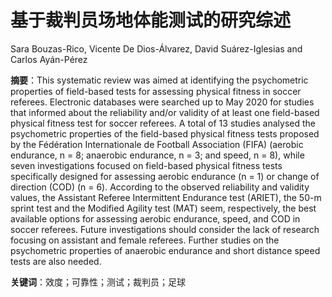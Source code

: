 # 基于裁判员场地体能测试的研究综述

Sara Bouzas-Rico, Vicente De Dios-Álvarez, David Suárez-Iglesias and Carlos Ayán-Pérez

**摘要**：This systematic review was aimed at identifying the psychometric properties of field-based tests for assessing physical fitness in soccer referees. Electronic databases were searched up to May 2020 for studies that informed about the reliability and/or validity of at least one field-based physical fitness test for soccer referees. A total of 13 studies analysed the psychometric properties of the field-based physical fitness tests proposed by the Fédération Internationale de Football Association (FIFA) (aerobic endurance, n = 8; anaerobic endurance, n = 3; and speed, n = 8), while seven investigations focused on field-based physical fitness tests specifically designed for assessing aerobic endurance (n = 1) or change of direction (COD) (n = 6). According to the observed reliability and validity values, the Assistant Referee Intermittent Endurance test (ARIET), the 50-m sprint test and the Modified Agility test (MAT) seem, respectively, the best available options for assessing aerobic endurance, speed, and COD in soccer referees. Future investigations should consider the lack of research focusing on assistant and female referees. Further studies on the psychometric properties of anaerobic endurance and short distance speed tests are also needed.

**关键词**：效度；可靠性；测试；裁判员；足球
